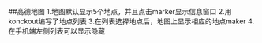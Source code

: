##高德地图
1.地图默认显示5个地点，并且点击marker显示信息窗口
2.用konckout编写了地点列表
3.在列表选择地点后，地图上显示相应的地点maker
4.在手机端左侧列表可以显示隐藏
